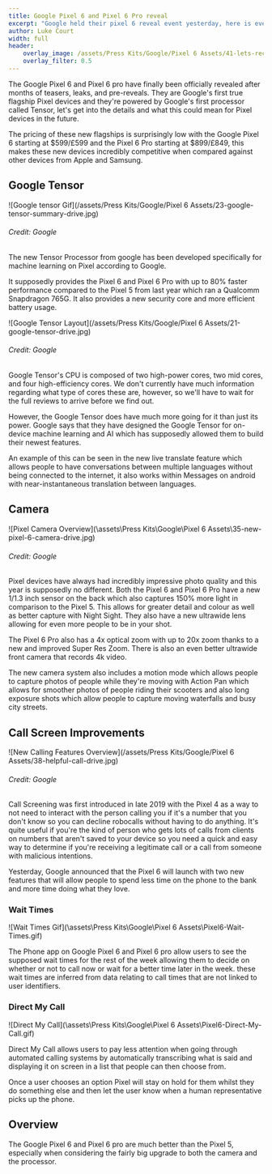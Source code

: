 ```yaml
---
title: Google Pixel 6 and Pixel 6 Pro reveal
excerpt: "Google held their pixel 6 reveal event yesterday, here is everything that was announced. Credit: Google"
author: Luke Court
width: full
header:
    overlay_image: /assets/Press Kits/Google/Pixel 6 Assets/41-lets-recap-drive.jpg
    overlay_filter: 0.5
---
```


The Google Pixel 6 and Pixel 6 pro have finally been officially revealed after months of teasers, leaks, and pre-reveals. They are Google's first true flagship Pixel devices and they're powered by Google's first processor called Tensor, let's get into the details and what this could mean for Pixel devices in the future.

The pricing of these new flagships is surprisingly low with the Google Pixel 6 starting at $599/£599 and the Pixel 6 Pro starting at $899/£849, this makes these new devices incredibly competitive when compared against other devices from Apple and Samsung.

## Google Tensor

![Google tensor Gif](/assets/Press Kits/Google/Pixel 6 Assets/23-google-tensor-summary-drive.jpg)
###### Credit: Google

The new Tensor Processor from google has been developed specifically for machine learning on Pixel according to Google.

It supposedly provides the Pixel 6 and Pixel 6 Pro with up to 80% faster performance compared to the Pixel 5 from last year which ran a Qualcomm Snapdragon 765G. It also provides a new security core and more efficient battery usage.

![Google Tensor Layout](/assets/Press Kits/Google/Pixel 6 Assets/21-google-tensor-drive.jpg)
###### Credit: Google

Google Tensor's CPU is composed of two high-power cores, two mid cores, and four high-efficiency cores. We don't currently have much information regarding what type of cores these are, however, so we'll have to wait for the full reviews to arrive before we find out.

However, the Google Tensor does have much more going for it than just its power. Google says that they have designed the Google Tensor for on-device machine learning and AI which has supposedly allowed them to build their newest features.                       

An example of this can be seen in the new live translate feature which allows people to have conversations between multiple languages without being connected to the internet, it also works within Messages on android with near-instantaneous translation between languages.

## Camera

![Pixel Camera Overview](\assets\Press Kits\Google\Pixel 6 Assets\35-new-pixel-6-camera-drive.jpg)
###### Credit: Google

Pixel devices have always had incredibly impressive photo quality and this year is supposedly no different. Both the Pixel 6 and Pixel 6 Pro have a new 1/1.3 inch sensor on the back which also captures 150% more light in comparison to the Pixel 5. This allows for greater detail and colour as well as better capture with Night Sight. They also have a new ultrawide lens allowing for even more people to be in your shot.

The Pixel 6 Pro also has a 4x optical zoom with up to 20x zoom thanks to a new and improved Super Res Zoom. There is also an even better ultrawide front camera that records 4k video.

The new camera system also includes a motion mode which allows people to capture photos of people while they're moving with Action Pan which allows for smoother photos of people riding their scooters and also long exposure shots which allow people to capture moving waterfalls and busy city streets.

## Call Screen Improvements

![New Calling Features Overview](/assets/Press Kits/Google/Pixel 6 Assets/38-helpful-call-drive.jpg)
###### Credit: Google

Call Screening was first introduced in late 2019 with the Pixel 4 as a way to not need to interact with the person calling you if it's a number that you don't know so you can decline robocalls without having to do anything. It's quite useful if you're the kind of person who gets lots of calls from clients on numbers that aren't saved to your device so you need a quick and easy way to determine if you're receiving a legitimate call or a call from someone with malicious intentions.

Yesterday, Google announced that the Pixel 6 will launch with two new features that will allow people to spend less time on the phone to the bank and more time doing what they love.

### Wait Times

![Wait Times Gif](\assets\Press Kits\Google\Pixel 6 Assets\Pixel6-Wait-Times.gif)

The Phone app on Google Pixel 6 and Pixel 6 pro allow users to see the supposed wait times for the rest of the week allowing them to decide on whether or not to call now or wait for a better time later in the week. these wait times are inferred from data relating to call times that are not linked to user identifiers.

### Direct My Call

![Direct My Call](\assets\Press Kits\Google\Pixel 6 Assets\Pixel6-Direct-My-Call.gif)

Direct My Call allows users to pay less attention when going through automated calling systems by automatically transcribing what is said and displaying it on screen in a list that people can then choose from.

Once a user chooses an option Pixel will stay on hold for them whilst they do something else and then let the user know when a human representative picks up the phone.

## Overview

The Google Pixel 6 and Pixel 6 pro are much better than the Pixel 5, especially when considering the fairly big upgrade to both the camera and the processor. 
